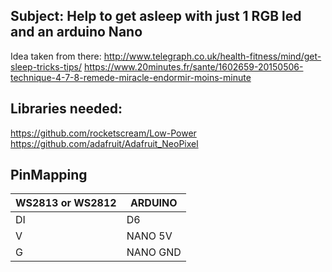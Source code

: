 ## Subject: Help to get asleep with just 1 RGB led and an arduino Nano
  Idea taken from there:
  http://www.telegraph.co.uk/health-fitness/mind/get-sleep-tricks-tips/
  https://www.20minutes.fr/sante/1602659-20150506-technique-4-7-8-remede-miracle-endormir-moins-minute
  
## Libraries needed:
https://github.com/rocketscream/Low-Power
https://github.com/adafruit/Adafruit_NeoPixel

## PinMapping

WS2813 or WS2812 | ARDUINO
---------------- | ---------
    DI           | D6
    V            | NANO 5V
    G            | NANO GND